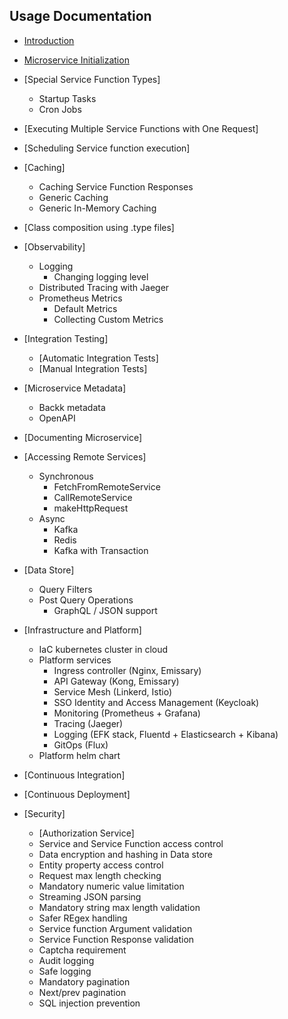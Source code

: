 ## Usage Documentation
- [Introduction](usage/INTRODUCTION.MD)
- [Microservice Initialization](usage/INITIALIZATION.MD)
- [Special Service Function Types]
  - Startup Tasks
  - Cron Jobs
- [Executing Multiple Service Functions with One Request]
- [Scheduling Service function execution]
- [Caching]
  - Caching Service Function Responses
  - Generic Caching
  - Generic In-Memory Caching
- [Class composition using .type files]
- [Observability]
  - Logging
    - Changing logging level
  - Distributed Tracing with Jaeger
  - Prometheus Metrics
    - Default Metrics
    - Collecting Custom Metrics
- [Integration Testing]
  - [Automatic Integration Tests]
  - [Manual Integration Tests]
- [Microservice Metadata]
  - Backk metadata
  - OpenAPI
- [Documenting Microservice]
- [Accessing Remote Services]
  - Synchronous
    - FetchFromRemoteService
    - CallRemoteService
    - makeHttpRequest
  - Async
    - Kafka
    - Redis
    - Kafka with Transaction
  
- [Data Store]
  - Query Filters
  - Post Query Operations
    - GraphQL / JSON support
- [Infrastructure and Platform]
  - IaC kubernetes cluster in cloud
  - Platform services
    - Ingress controller (Nginx, Emissary)
    - API Gateway (Kong, Emissary)
    - Service Mesh (Linkerd, Istio)
    - SSO Identity and Access Management (Keycloak)
    - Monitoring (Prometheus + Grafana)
    - Tracing (Jaeger)
    - Logging (EFK stack, Fluentd + Elasticsearch + Kibana)
    - GitOps (Flux)
  - Platform helm chart
- [Continuous Integration]
- [Continuous Deployment]
- [Security]
  - [Authorization Service]
  - Service and Service Function access control
  - Data encryption and hashing in Data store
  - Entity property access control
  - Request max length checking
  - Mandatory numeric value limitation
  - Streaming JSON parsing
  - Mandatory string max length validation
  - Safer REgex handling
  - Service function Argument validation
  - Service Function Response validation
  - Captcha requirement
  - Audit logging
  - Safe logging
  - Mandatory pagination
  - Next/prev pagination
  - SQL injection prevention
